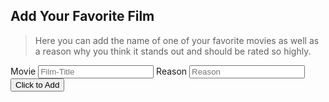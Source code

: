 ## Add Your Favorite Film
> Here you can add the name of one of your favorite movies as well as a reason why you think it stands out and should be rated so highly.

<body>
<style>
.custom-field input {
  border: none;
  -webkit-appearance: none;
  -ms-appearance: none;
  -moz-appearance: none;
  appearance: none;
  background: #f2f2f2;
  padding: 12px;
  border-radius: 20px;
  width: 250px;
  font-size: 14px;
}
</style>
    <form>
        <custom-field class="formBox">
            <label for="ftitle">Movie</label>
            <input type="text" id="ftitle" placeholder="Film-Title"/>
        </custom-field>
        <custom-field class="formBox">
            <label for="reason">Reason</label>
            <input type="text" id="reason" placeholder="Reason"/>
        </custom-field>
        <custom-field class="formBox">
            <button id="btn">Click to Add</button>
        </custom-field>
        <custom-field id="msg">
            <pre></pre>
        </custom-field>
    </form>
    <script>
        let movies = [];
        // example {id:1592304983049, title: 'Avengers: Endgame', reason: 'good action scenes.'}
        const addMovie = (ev)=>{
            ev.preventDefault();  //to stop the form submitting automatically
            let movie = {
                id: Date.now(),
                ftitle: document.getElementById('ftitle').value,
                reason: document.getElementById('reason').value
            }
           movies.push(movie);
            document.forms[0].reset(); // to clear the form for the next entries
            //to display the text of movies
            console.warn('added' , {movies} );
            let pre = document.querySelector('#msg pre');
            pre.textContent = '\n' + JSON.stringify(movies, '\t', 2);
            //saving to localStorage
            localStorage.setItem('MyMovieList', JSON.stringify(movies) );
        }
        document.addEventListener('DOMContentLoaded', ()=>{
            document.getElementById('btn').addEventListener('click', addMovie);
        });
    </script>
</body>